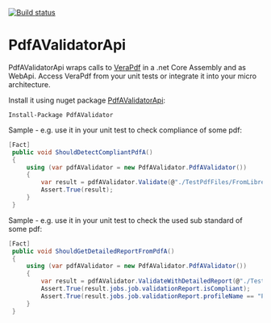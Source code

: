 [![Build status](https://ci.appveyor.com/api/projects/status/hwa0obfdvoxy9wkw?svg=true)](https://ci.appveyor.com/project/stesee/pdfavalidatorapi)

# PdfAValidatorApi
PdfAValidatorApi wraps calls to [VeraPdf](http://www.preforma-project.eu/pdfa-conformance-checker.html) in a .net Core Assembly and as WebApi. Access VeraPdf from your unit tests or integrate it into your micro architecture.

Install it using nuget package [PdfAValidatorApi](https://www.nuget.org/packages/PdfAValidator/):
```
Install-Package PdfAValidator
```

Sample - e.g. use it in your unit test to check compliance of some pdf: 
```C#
[Fact]
 public void ShouldDetectCompliantPdfA()
 {
     using (var pdfAValidator = new PdfAValidator.PdfAValidator())
     {
         var result = pdfAValidator.Validate(@"./TestPdfFiles/FromLibreOffice.pdf");
         Assert.True(result);
     }
 }
```

Sample - e.g. use it in your unit test to check the used sub standard of some pdf: 
```C#
[Fact]
 public void ShouldGetDetailedReportFromPdfA()
 {
     using (var pdfAValidator = new PdfAValidator.PdfAValidator())
     {
         var result = pdfAValidator.ValidateWithDetailedReport(@"./TestPdfFiles/FromLibreOffice.pdf");
         Assert.True(result.jobs.job.validationReport.isCompliant);
         Assert.True(result.jobs.job.validationReport.profileName == "PDF/A-1A validation profile");
     }
 }
```
